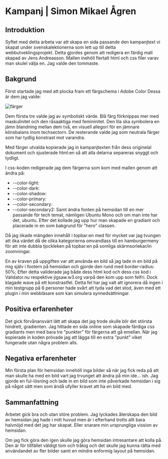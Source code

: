 # Kampanj | Simon Mikael Ågren

## Introduktion

Syftet med detta arbeta var att skapa en sida passande den kampanjtext vi skapat under svenskalektionerna som lett up till detta webbutveklingsprojekt. Detta gjordes genom att redigera en färdig mall skapad av Jens Andreasson. Mallen inehöll flertalt html och css filer varav man skulel välja en. Jag valde den tommaste.

## Bakgrund
Först startade jag med att plocka fram ett färgschema i Adobe Color Dessa är dem jag valde:

![färger](../img/f%C3%A4rger%20kanmpanj.png)

Dem första tre valde jag av symboliskt värde. Blå färg förknippas mer med maskulinitet och den råsaaktiga med femininitet. Den lila ska symbolera en jämn blandning mellan dem två, en visuell allegori för en jämnare könsbalans inom techsectorn. De resterande valde jag som neutrala färger som har tydlig konstrast mot varandra.

Med färger utvalda kopierade jag in kampanjtexten från dess originelal dokument och sjusterade html:en så att alla delarna separeras snyggt och tydligt. 

I css-koden redigerade jag dem färgerna som kom med mallen genom att ändra på: 
* --color-light: 
* --color-dark: 
* --color-shadow: 
* --color-primary: 
* --color-secondary: 
* --color-secondary2: 
Samt ändra fonten på hemsidan till en mer passande för tech temat, nämligen Ubuntu Mono och om man inte har det, ubuntu. Efter det kollade jag upp hur man skapade en gradiant och placerade in en som bakgrund för "hero" classen.

Då jag ökade mängden innehåll i topbar:en med för mycket var jag tvungen att öka värdet då de olika kategorierna omvandlass till en hamburgermeny för att inte dubbla tjockleken på topbar:en på somliga skärmsorlekar/in zoomningar.

En av kraven på uppgiften var att använda en bild så jag lade in en bild på mig själv i footern på hemsidan och gjorde den rund med border-radius: 50%; Efter detta validerade jag både dess html kod och dess css kod i Validator.nu respektive jigsaw.w3.org varpå den kom upp som felfri. Dock klagade wave på ett konstrastfel. Detta fel har jag valt att ignorera då ingen i min testgrupp på 6 personer hade svårt att tyda vad det stod, även med ett plugin i min webbläsare som kan simulera synnedsättningar.

## Positiva erfarenheter
Det gick förvånansvärt lätt att skapa det jag trode skulle blir det största hindrett, gradienten. Jag hittade en sida online som skapade färdiga css gradiants men med bara tre "punkter" för färgerna att gå emellan. När jag kopierade in koden prövade jag att lägga till en extra "punkt" viket fungerade utan några problem alls.

## Negativa erfarenheter
Min första plan för hemsidan innehöll inga bilder så när jag fick reda på att man skulle ha med en bild vart jag trvunget att ändra på min ide... ish. Jag gjorde en ful-lösning och lade in en bild som inte påverkade hemsidan i sig på något sätt men som ändå ufyller kravet att ha en bild med.

## Sammanfattning

Arbetet gick bra och utan störe problem. Jag lyckades återskapa den bild av hemsidan jag hade i mitt huvud men är i efterhand trotts allt bara halvnöjd med det jag har skapat. Eller snarare min ursprungliga vission av hemsidan.

Om jag fick göra den igen skulle jag göra hemsidan intresantare att kolla på. Den är för tillfället väldigt tom och tråkig och det skulle jag kunna rätta med användandet av fler bilder samt en mindre enformig layout på hemsidan.